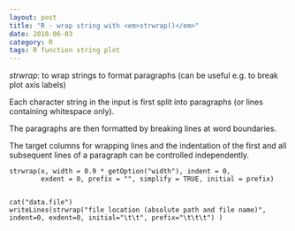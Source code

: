 ```yaml
---
layout: post
title: "R - wrap string with <em>strwrap()</em>"
date: 2018-06-03
category: R
tags: R function string plot
---
```


<em>strwrap</em>: to wrap strings to format paragraphs (can be useful e.g. to break plot axis labels)


Each character string in the input is first split into paragraphs (or lines containing whitespace only). 

The paragraphs are then formatted by breaking lines at word boundaries. 

The target columns for wrapping lines and the indentation of the first and all subsequent lines of a paragraph can be controlled independently.



```
strwrap(x, width = 0.9 * getOption("width"), indent = 0,
        exdent = 0, prefix = "", simplify = TRUE, initial = prefix)


cat("data.file")
writeLines(strwrap("file location (absolute path and file name)", indent=0, exdent=0, initial="\t\t", prefix="\t\t\t") )

```

